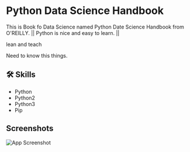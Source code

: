 
# Python Data Science Handbook

This is Book fo Data Science named Python Date Science Handbook from O'REILLY. ||
Python is nice and easy to learn. ||

lean and teach

Need to know this things.
## 🛠 Skills
* Python
* Python2
* Python3
* Pip

## Screenshots

![App Screenshot](https://books.google.com.bd/books/publisher/content?id=xYmNDQAAQBAJ&pg=PP1&img=1&zoom=3&hl=en&sig=ACfU3U12GL1y6Y5bkLZ7QHTsBo_3ACQd4g&w=1280)

